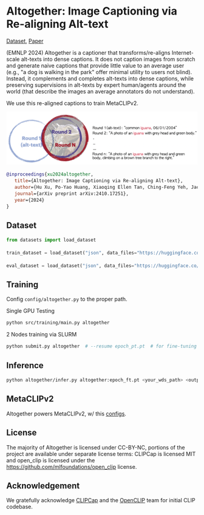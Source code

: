 # Altogether: Image Captioning via Re-aligning Alt-text

[Dataset](https://huggingface.co/datasets/activebus/Altogether-FT), [Paper](https://arxiv.org/abs/2410.17251)

(EMNLP 2024) Altogether is a captioner that transforms/re-aligns Internet-scale alt-texts into dense captions. It does not caption images from scratch and generate naive captions that provide little value to an average user (e.g., "a dog is walking in the park" offer minimal utility to users not blind). Instead, it complements and completes alt-texts into dense captions, while preserving supervisions in alt-texts by expert human/agents around the world (that describe the images an average annotators do not understand).  

We use this re-aligned captions to train MetaCLIPv2.

![Altogether](altogether.png)


```bibtex
@inproceedings{xu2024altogether,
   title={Altogether: Image Captioning via Re-aligning Alt-text},
   author={Hu Xu, Po-Yao Huang, Xiaoqing Ellen Tan, Ching-Feng Yeh, Jacob Kahn, Christine Jou, Gargi Ghosh, Omer Levy, Luke Zettlemoyer, Wen-tau Yih, Shang-Wen Li, Saining Xie, Christoph Feichtenhofer},
   journal={arXiv preprint arXiv:2410.17251},
   year={2024}
}
```

## Dataset

```python
from datasets import load_dataset

train_dataset = load_dataset("json", data_files="https://huggingface.co/datasets/activebus/Altogether-FT/resolve/main/altogether_ft_train.json", field="data")

eval_dataset = load_dataset("json", data_files="https://huggingface.co/datasets/activebus/Altogether-FT/resolve/main/altogether_ft_eval.json", field="data")
```

## Training

Config `config/altogether.py` to the proper path.

Single GPU Testing

```bash
python src/training/main.py altogether
```

2 Nodes training via SLURM 

```bash
python submit.py altogether  # --resume epoch_pt.pt  # for fine-tuning from existing alt-texts pretraining.
```

## Inference

```bash
python altogether/infer.py altogether:epoch_ft.pt <your_wds_path> <output_path>
```

## MetaCLIPv2

Altogether powers MetaCLIPv2, w/ this [configs](config/altogether.py).


## License

The majority of Altogether is licensed under CC-BY-NC, portions of the project are available under separate license terms: CLIPCap is licensed MIT and open_clip is licensed under the https://github.com/mlfoundations/open_clip license.

## Acknowledgement
We gratefully acknowledge [CLIPCap](https://github.com/rmokady/CLIP_prefix_caption) and the [OpenCLIP](https://github.com/mlfoundations/open_clip) team for initial CLIP codebase.
